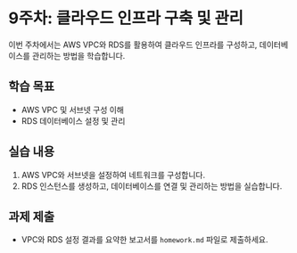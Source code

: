 # 9주차: 클라우드 인프라 구축 및 관리

이번 주차에서는 AWS VPC와 RDS를 활용하여 클라우드 인프라를 구성하고, 데이터베이스를 관리하는 방법을 학습합니다.

## 학습 목표
- AWS VPC 및 서브넷 구성 이해
- RDS 데이터베이스 설정 및 관리

## 실습 내용
1. AWS VPC와 서브넷을 설정하여 네트워크를 구성합니다.
2. RDS 인스턴스를 생성하고, 데이터베이스를 연결 및 관리하는 방법을 실습합니다.

## 과제 제출
- VPC와 RDS 설정 결과를 요약한 보고서를 `homework.md` 파일로 제출하세요.
